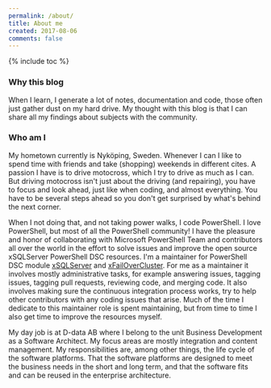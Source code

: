 ```yaml
---
permalink: /about/
title: About me
created: 2017-08-06
comments: false
---
```


{% include toc %}

### Why this blog

When I learn, I generate a lot of notes, documentation and code, those often
just gather dust on my hard drive. My thought with this blog is that I can share
all my findings about subjects with the community.

### Who am I

My hometown currently is Nyköping, Sweden. Whenever I can I like to spend time
with friends and take (shopping) weekends in different cites. A passion I have is
to drive motocross, which I try to drive as much as I can. But driving motocross
isn't just about the driving (and repairing), you have to focus and look ahead,
just like when coding, and almost everything. You have to be several steps ahead
so you don't get surprised by what's behind the next corner.

When I not doing that, and not taking power walks, I code PowerShell.
I love PowerShell, but most of all the PowerShell community! I have the pleasure
and honor of collaborating with Microsoft PowerShell Team and contributors all
over the world in the effort to solve issues and improve the open source
xSQLServer PowerShell DSC resources.
I'm a maintainer for PowerShell DSC module
[xSQLServer](https://github.com/PowerShell/xSQLServer) and
[xFailOverCluster](https://github.com/PowerShell/xFailOverCluster).
For me as a maintainer it involves mostly administrative tasks, for example
answering issues, tagging issues, tagging pull requests, reviewing code, and
merging code. It also involves making sure the continuous integration process
works, try to help other contributors with any coding issues that arise.
Much of the time I dedicate to this maintainer role is spent maintaining, but
from time to time I also get time to improve the resources myself.

My day job is at D-data AB where I belong to the unit Business Development as a
Software Architect.
My focus areas are mostly integration and content management. My responsibilities
are, among other things, the life cycle of the software platforms. That the software
platforms are designed to meet the business needs in the short and long term, and
that the software fits and can be reused in the enterprise architecture.
